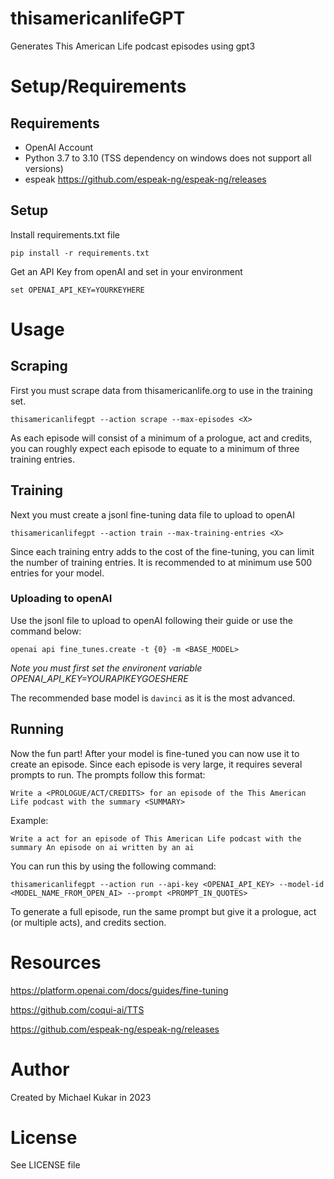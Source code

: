 # thisamericanlifeGPT
 Generates This American Life podcast episodes using gpt3

# Setup/Requirements

## Requirements
- OpenAI Account
- Python 3.7 to 3.10 (TSS dependency on windows does not support all versions)
- espeak https://github.com/espeak-ng/espeak-ng/releases

## Setup

Install requirements.txt file

`pip install -r requirements.txt`

Get an API Key from openAI and set in your environment

`set OPENAI_API_KEY=YOURKEYHERE`

# Usage

## Scraping
First you must scrape data from thisamericanlife.org to use in the training set.

`thisamericanlifegpt --action scrape --max-episodes <X>`

As each episode will consist of a minimum of a prologue, act and credits, you can roughly expect each episode to equate to a minimum of three training entries.

## Training
Next you must create a jsonl fine-tuning data file to upload to openAI

`thisamericanlifegpt --action train --max-training-entries <X>`

Since each training entry adds to the cost of the fine-tuning, you can limit the number of training entries. It is recommended to at minimum use 500 entries for your model.

### Uploading to openAI

Use the jsonl file to upload to openAI following their guide or use the command below:

`openai api fine_tunes.create -t {0} -m <BASE_MODEL>`

_Note you must first set the environent variable OPENAI_API_KEY=YOURAPIKEYGOESHERE_

The recommended base model is `davinci` as it is the most advanced.

## Running
Now the fun part! After your model is fine-tuned you can now use it to create an episode. Since each episode is very large, it requires several prompts to run. The prompts follow this format:

`Write a <PROLOGUE/ACT/CREDITS> for an episode of the This American Life podcast with the summary <SUMMARY>`

Example:

`Write a act for an episode of This American Life podcast with the summary An episode on ai written by an ai`

You can run this by using the following command:

`thisamericanlifegpt --action run --api-key <OPENAI_API_KEY> --model-id <MODEL_NAME_FROM_OPEN_AI> --prompt <PROMPT_IN_QUOTES>`

To generate a full episode, run the same prompt but give it a prologue, act (or multiple acts), and credits section.

# Resources
https://platform.openai.com/docs/guides/fine-tuning

https://github.com/coqui-ai/TTS

https://github.com/espeak-ng/espeak-ng/releases

# Author
Created by Michael Kukar in 2023

# License
See LICENSE file